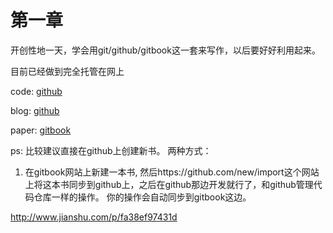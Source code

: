 # 第一章

开创性地一天，学会用git/github/gitbook这一套来写作，以后要好好利用起来。

目前已经做到完全托管在网上

code: [github](https://github.com/wangfengjs)

blog: [github](https://github.com/wangfengjs)

paper: [gitbook](https://www.gitbook.com/@wangfengjs) 

ps: 比较建议直接在github上创建新书。
两种方式： 

1. 在gitbook网站上新建一本书, 然后https://github.com/new/import这个网站上将这本书同步到github上，之后在github那边开发就行了，和github管理代码仓库一样的操作。
你的操作会自动同步到gitbook这边。

http://www.jianshu.com/p/fa38ef97431d
